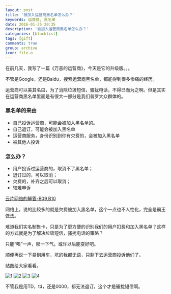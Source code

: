 ```yaml
---
layout: post
title: '被加入运营商黑名单怎么办？'
keywords: 运营商, 黑名单
date: 2016-01-25 20:35
description: '被加入运营商黑名单怎么办？'
categories: [blacklist]
tags: [gift]
comments: true
group: archive
icon: file-o
---
```


在前几天，我写了一篇《万恶的运营商》，今天是它的升级版。。。

不管是Google，还是Baidu，搜索运营商黑名单，都能得到很多惨痛的经历。

运营商可以美其名曰，为了消除垃圾短信，骚扰电话，不得已而为之啊。但是其实在运营商黑名单里面是有很大一部分是我们普罗大众群体的。

<!-- more -->

### 黑名单的来由 ###

- 自己投诉运营商，可能会被加入黑名单的。
- 自己退订，可能会被加入黑名单
- 运营商服务，身份识别到你有欠费的，会被加入黑名单
- 被其他人投诉

### 怎么办？ ###

- 用户投诉过运营商的，取消不了黑名单；
- 退订过的，可以取消；
- 欠费的，补齐之后可以取消；
- 较难申诉

[云片网络的解答-B09,B10](https://www.yunpian.com/start/faq.html)

网络上，说的比较多的就是欠费被加入黑名单，这个一点也不人性化，完全是霸王做法。

难道我们实名制售卡，只是为了更方便的识别我们的用户扣费和加入黑名单？这样的方式就是为了解决垃圾短信，骚扰电话的策略？

只能“唉”一声，叹一下气。或许以后能变好吧。

顺便再说一下易到用车，坑的我都无语，只剩下去运营商投诉他们了。

贴图给大家看看。

![1](http://mmbiz.qpic.cn/mmbiz/2jnWxKdgFbibnGhibpOQ4q4LNJqibpxSuKUBKT47L9gtkzBmDkich2TTwqYqaBaABngTGHGDG0GQr7s3OUZxnUNwGg/640?wx_fmt=png&tp=webp&wxfrom=5&wx_lazy=1)
![2](http://mmbiz.qpic.cn/mmbiz/2jnWxKdgFbibnGhibpOQ4q4LNJqibpxSuKUnnzHjo4XpQVmTpfBSfrASibtIo3tAkBNr9f8lPqaLhEQDH2iaMWXicEZw/640?wx_fmt=png&tp=webp&wxfrom=5&wx_lazy=1)
![3](http://mmbiz.qpic.cn/mmbiz/2jnWxKdgFbibnGhibpOQ4q4LNJqibpxSuKUMzicF0ia64mmrknbiap66VMkmo0UZW5bQV9kLlmVGFuC9LMYhiczWiaB0Fg/640?wx_fmt=png&tp=webp&wxfrom=5&wx_lazy=1)
![4](http://mmbiz.qpic.cn/mmbiz/2jnWxKdgFbibnGhibpOQ4q4LNJqibpxSuKUY1V0dn7OPibZ0CBJaHjfibA1594AGxibZJzxEQA2gUpczWayjTMOlEkiaQ/640?wx_fmt=png&tp=webp&wxfrom=5&wx_lazy=1)

不管我是用TD，td，还是0000，都无法退订，这个才是骚扰短信啊。

